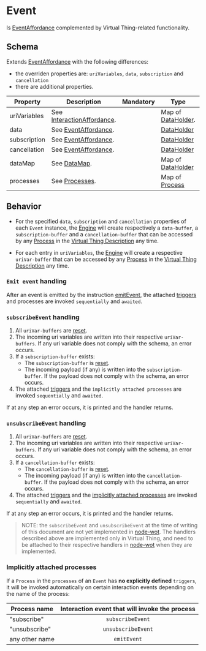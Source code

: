 # Event
Is [EventAffordance] complemented by Virtual Thing-related functionality.

## Schema
Extends [EventAffordance] with the following differences:
- the overriden properties are: `uriVariables`, `data`, `subscription` and `cancellation`
- there are additional properties.

| Property | Description | Mandatory | Type | Default |
|----------|-------------|:---------:|------|:-------:|
|uriVariables|See [InteractionAffordance].||Map of [DataHolder].||
|data|See [EventAffordance].||[DataHolder]||
|subscription|See [EventAffordance].||[DataHolder]||
|cancellation|See [EventAffordance].||[DataHolder]||
| dataMap | See [DataMap]. | | Map of [DataHolder] | |
| processes | See [Processes]. | | Map of [Process] | |

## Behavior
- For the specified `data`, `subscription` and `cancellation` properties of each `Event` instance, the [Engine] will create respectively a `data-buffer`, a `subscription-buffer` and a `cancellation-buffer` that can be accessed by any [Process] in the [Virtual Thing Description][vtd] any time.

- For each entry in `uriVariables`, the [Engine] will create a respective `uriVar-buffer` that can be accessed by any [Process] in the [Virtual Thing Description][vtd] any time.

### `Emit event` handling
After an event is emitted by the instruction [emitEvent], the attached [triggers][Trigger] and processes are invoked `sequentially` and `awaited`.

### `subscribeEvent` handling
1. All `uriVar-buffers` are [reset].
2. The incoming uri variables are written into their respective `uriVar-buffers`. If any uri variable does not comply with the schema, an error occurs.
3. If a `subscription-buffer` exists:
    - The `subscription-buffer` is [reset].
    - The incoming payload (if any) is written into the `subscription-buffer`. If the payload does not comply with the schema, an error occurs.
4. The attached [triggers][Trigger] and the `implicitly attached processes` are invoked `sequentially` and `awaited`.

If at any step an error occurs, it is printed and the handler returns.

### `unsubscribeEvent` handling
1. All `uriVar-buffers` are [reset].
2. The incoming uri variables are written into their respective `uriVar-buffers`. If any uri variable does not comply with the schema, an error occurs.
3. If a `cancellation-buffer` exists:
    - The `cancellation-buffer` is [reset].
    - The incoming payload (if any) is written into the `cancellation-buffer`. If the payload does not comply with the schema, an error occurs.
4. The attached [triggers][Trigger] and the [implicitly attached processes](#implicitly-attached-processes) are invoked `sequentially` and `awaited`.
    
If at any step an error occurs, it is printed and the handler returns.

> NOTE: the `subscribeEvent` and `unsubscribeEvent` at the time of writing of this document are not yet implemented in [node-wot]. The handlers described above are implemented only in Virtual Thing, and need to be attached to their respective handlers in [node-wot] when they are implemented.

### Implicitly attached processes  
If a `Process` in the `processes` of an `Event` has **no explicitly defined** `triggers`, it will be invoked automatically on certain interaction events depending on the name of the process:  

|Process name|Interaction event that will invoke the process|
|------------|:---------------:|
|"subscribe"|`subscribeEvent`|
|"unsubscribe"|`unsubscribeEvent`|
|any other name|`emitEvent`|


[InteractionAffordance]: https://www.w3.org/TR/wot-thing-description/#interactionaffordance

[EventAffordance]: https://www.w3.org/TR/wot-thing-description/#eventaffordance

[Trigger]: ../helper_components/Trigger.md

[reset]: DataHolder.md#reset-value-and-access-rights

[DataHolder]: DataHolder.md
[Process]: Process.md

[vtd]: ../Definitions.md#virtual-thing-description
[Engine]: ../Definitions.md#virtual-thing-engine-and-engine

[DataMap]: ../Architecture.md#DataMap
[Processes]: ../Architecture.md#Processes

[emitEvent]: ../instructions/EmitEvent.md

[node-wot]: https://github.com/eclipse/thingweb.node-wot